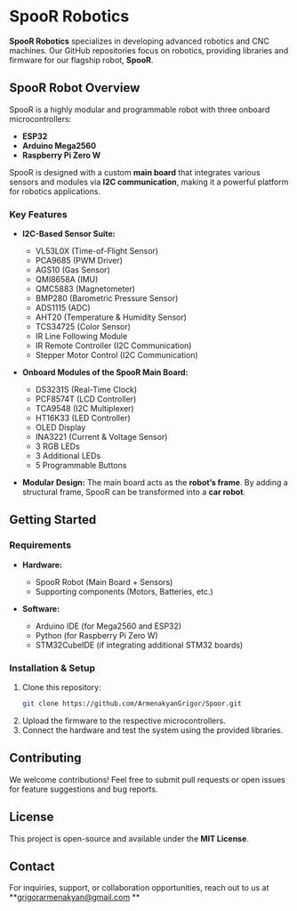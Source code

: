 # SpooR Robotics

**SpooR Robotics** specializes in developing advanced robotics and CNC machines. Our GitHub repositories focus on robotics, providing libraries and firmware for our flagship robot, **SpooR**.

## SpooR Robot Overview
SpooR is a highly modular and programmable robot with three onboard microcontrollers:
- **ESP32**
- **Arduino Mega2560**
- **Raspberry Pi Zero W**

SpooR is designed with a custom **main board** that integrates various sensors and modules via **I2C communication**, making it a powerful platform for robotics applications.

### **Key Features**
- **I2C-Based Sensor Suite:**
  - VL53L0X (Time-of-Flight Sensor)
  - PCA9685 (PWM Driver)
  - AGS10 (Gas Sensor)
  - QMI8658A (IMU)
  - QMC5883 (Magnetometer)
  - BMP280 (Barometric Pressure Sensor)
  - ADS1115 (ADC)
  - AHT20 (Temperature & Humidity Sensor)
  - TCS34725 (Color Sensor)
  - IR Line Following Module
  - IR Remote Controller (I2C Communication)
  - Stepper Motor Control (I2C Communication)

- **Onboard Modules of the SpooR Main Board:**
  - DS3231S (Real-Time Clock)
  - PCF8574T (LCD Controller)
  - TCA9548 (I2C Multiplexer)
  - HT16K33 (LED Controller)
  - OLED Display
  - INA3221 (Current & Voltage Sensor)
  - 3 RGB LEDs
  - 3 Additional LEDs
  - 5 Programmable Buttons

- **Modular Design:** The main board acts as the **robot’s frame**. By adding a structural frame, SpooR can be transformed into a **car robot**.

## Getting Started
### **Requirements**
- **Hardware:**
  - SpooR Robot (Main Board + Sensors)
  - Supporting components (Motors, Batteries, etc.)

- **Software:**
  - Arduino IDE (for Mega2560 and ESP32)
  - Python (for Raspberry Pi Zero W)
  - STM32CubeIDE (if integrating additional STM32 boards)

### **Installation & Setup**
1. Clone this repository:
   ```bash
   git clone https://github.com/ArmenakyanGrigor/Spoor.git
   ```
2. Upload the firmware to the respective microcontrollers.
3. Connect the hardware and test the system using the provided libraries.

## Contributing
We welcome contributions! Feel free to submit pull requests or open issues for feature suggestions and bug reports.

## License
This project is open-source and available under the **MIT License**.

## Contact
For inquiries, support, or collaboration opportunities, reach out to us at **grigorarmenakyan@gmail.com
**

